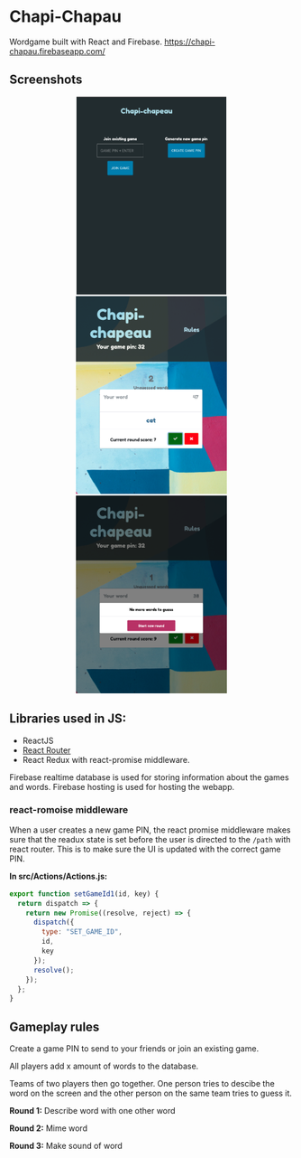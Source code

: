 # Chapi-Chapau
Wordgame built with React and Firebase. https://chapi-chapau.firebaseapp.com/
## Screenshots

<p align="center">
  <img height='350px' src="https://github.com/StianIsmar/chapi-chapau-wordgame/blob/master/screenshots/1.png" alt="screenshot" />

  <img height='350px' src="https://github.com/StianIsmar/chapi-chapau-wordgame/blob/master/screenshots/2.png" alt="screenshot" />

  <img height='350px' src="https://github.com/StianIsmar/chapi-chapau-wordgame/blob/master/screenshots/3.png" alt="screenshot" />
</p>


## Libraries used in JS:
 - ReactJS
 - [React Router](https://www.npmjs.com/package/react-router-dom)
 - React Redux with react-promise middleware.

Firebase realtime database is used for storing information about the games and words.
Firebase hosting is used for hosting the webapp.

### react-romoise middleware
When a user creates a new game PIN, the react promise middleware makes sure that the readux state is set before the user is directed to the ```/path``` with react router. This is to make sure the UI is updated with the correct game PIN.

**In src/Actions/Actions.js:**
```javascript
export function setGameId1(id, key) {
  return dispatch => {
    return new Promise((resolve, reject) => {
      dispatch({
        type: "SET_GAME_ID",
        id,
        key
      });
      resolve();
    });
  };
}
```

## Gameplay rules
Create a game PIN to send to your friends or join an existing game.

All players add x amount of words to the database.


Teams of two players then go together. One person tries to descibe the word on the screen and the other person on the same team tries to guess it.

**Round 1:** Describe word with one other word

**Round 2:** Mime word

**Round 3:** Make sound of word
